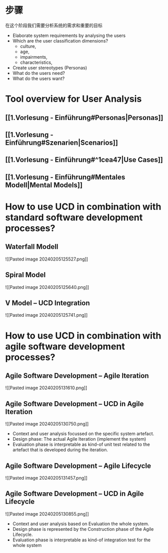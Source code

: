 # 步骤
在这个阶段我们需要分析系统的需求和重要的目标
- Elaborate system requirements by analysing the users
- Which are the user classification dimensions?
	- culture,
	- age,
	- impairments,
	- characteristics,
- Create user stereotypes (Personas)
- What do the users need?
- What do the users want?

# Tool overview for User Analysis

## [[1.Vorlesung - Einführung#Personas|Personas]] 

## [[1.Vorlesung - Einführung#Szenarien|Scenarios]]


## [[1.Vorlesung - Einführung#^1cea47|Use Cases]]

## [[1.Vorlesung - Einführung#Mentales Modell|Mental Models]]

# How to use UCD in combination with standard software development processes?

## Waterfall Modell 

![[Pasted image 20240205125527.png]]

## Spiral Model

![[Pasted image 20240205125640.png]]

## V Model – UCD Integration
![[Pasted image 20240205125741.png]]


# How to use UCD in combination with agile software development processes?
##  Agile Software Development – Agile Iteration
![[Pasted image 20240205131610.png]]

## Agile Software Development – UCD in Agile Iteration
![[Pasted image 20240205130750.png]]
- Context and user analysis focussed on the specific system artefact.
- Design phase: The actual Agile Iteration (implement the system)
- Evaluation phase is interpretable as kind-of unit test related to the artefact that is developed during the iteration.

## Agile Software Development – Agile Lifecycle
![[Pasted image 20240205131457.png]]

## Agile Software Development – UCD in Agile Lifecycle
![[Pasted image 20240205130855.png]]
- Context and user analysis based on Evaluation the whole system.
- Design phase is represented by the Construction phase of the Agile Lifecycle.
- Evaluation phase is interpretable as kind-of integration test for the whole system